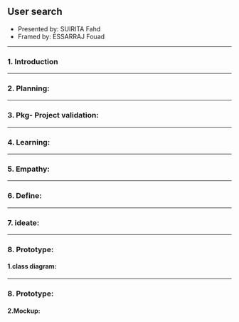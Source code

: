 ## **User search**

- Presented by: SUIRITA Fahd
- Framed by: ESSARRAJ Fouad

---

### **1. Introduction**


---

### **2. Planning:**



---

### **3. Pkg- Project validation:**



---

### **4. Learning:**



---

### **5. Empathy:**



---

### **6. Define:**


---

### **7. ideate:**


---

### **8. Prototype:**
#### **1.class diagram:**

---

### **8. Prototype:**
#### **2.Mockup:**
